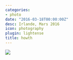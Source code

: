 ```yaml
---
categories:
- photo
date: "2016-03-18T00:00:00Z"
desc: Irlande, Mars 2016
icon: photography
plugin: lightense
title: howth
---
```


<img src="/img/photography/howth.jpg" data-action="zoom" />
